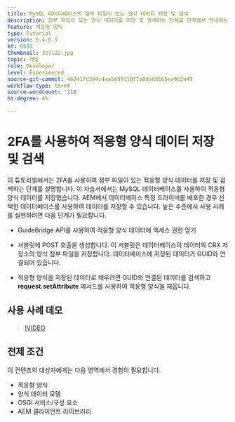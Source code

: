 ```yaml
---
title: MySQL 데이터베이스의 첨부 파일이 있는 양식 데이터 저장 및 검색
description: 첨부 파일이 있는 양식 데이터를 저장 및 검색하는 단계를 단계별로 안내하는 다중 부분 자습서입니다
feature: 적응형 양식
type: Tutorial
version: 6.4,6.5
kt: 6593
thumbnail: 327122.jpg
topic: 개발
role: Developer
level: Experienced
source-git-commit: 462417d384c4aa5d99110f1b8dadd165ea9b2a49
workflow-type: tm+mt
source-wordcount: '210'
ht-degree: 4%

---
```



# 2FA를 사용하여 적응형 양식 데이터 저장 및 검색

이 튜토리얼에서는 2FA를 사용하여 첨부 파일이 있는 적응형 양식 데이터를 저장 및 검색하는 단계를 설명합니다. 이 자습서에서는 MySQL 데이터베이스를 사용하여 적응형 양식 데이터를 저장했습니다. AEM에서 데이터베이스 특정 드라이버를 배포한 경우 선택한 데이터베이스를 사용하여 데이터를 저장할 수 있습니다. 높은 수준에서 사용 사례를 실현하려면 다음 단계가 필요합니다.

* GuideBridge API를 사용하여 적응형 양식 데이터에 액세스 권한 얻기

* 서블릿에 POST 호출을 생성합니다. 이 서블릿은 데이터베이스의 데이터와 CRX 저장소의 양식 첨부 파일을 저장합니다. 데이터베이스에 저장된 데이터가 GUID와 연결되어 있습니다.

* 적응형 양식을 저장된 데이터로 채우려면 GUID와 연결된 데이터를 검색하고 **request.setAttribute** 메서드를 사용하여 적응형 양식을 채웁니다.

## 사용 사례 데모

>[!VIDEO](https://video.tv.adobe.com/v/327122?quality=9&learn=on)

## 전제 조건

이 컨텐츠의 대상자에게는 다음 영역에서 경험이 필요합니다.

* 적응형 양식
* 양식 데이터 모델
* OSGi 서비스/구성 요소
* AEM 클라이언트 라이브러리
